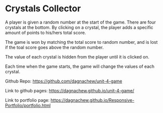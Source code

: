 # Crystals Collector
A player is given a random number at the start of the game. There are four crystals at the bottom. By clicking on a crystal, the player adds a specific amount of points to his/hers total score.

The game is won by matching the total score to random number, and is lost if the toal score goes above the random number.

The value of each crystal is hidden from the player until it is clicked on.

Each time when the game starts, the game will change the values of each crystal.

Github Repo: https://github.com/dagnachew/unit-4-game

Link to github pages: https://dagnachew.github.io/unit-4-game/

Link to portfolio page: https://dagnachew.github.io/Responsive-Portfolio/portfolio.html
